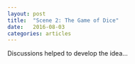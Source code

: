 ```yaml
---
layout: post
title:  "Scene 2: The Game of Dice"
date:   2016-08-03
categories: articles
---
```


Discussions helped to develop the idea...
